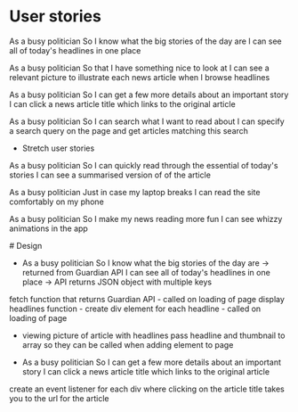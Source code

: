 # User stories

As a busy politician
So I know what the big stories of the day are
I can see all of today's headlines in one place

As a busy politician
So that I have something nice to look at
I can see a relevant picture to illustrate each news article when I browse headlines

As a busy politician
So I can get a few more details about an important story
I can click a news article title which links to the original article

As a busy politician
So I can search what I want to read about
I can specify a search query on the page and get articles matching this search

- Stretch user stories

As a busy politician
So I can quickly read through the essential of today's stories
I can see a summarised version of of the article 

As a busy politician
Just in case my laptop breaks
I can read the site comfortably on my phone

As a busy politician
So I make my news reading more fun
I can see whizzy animations in the app

# Design

- As a busy politician
So I know what the big stories of the day are -> returned from Guardian API
I can see all of today's headlines in one place -> API returns JSON object with multiple keys

fetch function that returns Guardian API - called on loading of page
display headlines function - create div element for each headline - called on loading of page

- viewing picture of article with headlines
pass headline and thumbnail to array so they can be called when adding element to page

- As a busy politician
So I can get a few more details about an important story
I can click a news article title which links to the original article

create an event listener for each div where clicking on the article title takes you to the url for the article
